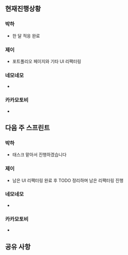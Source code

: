 ## 현재진행상황
### 박하
- 한 달 적응 완료
### 제이
- 포트폴리오 페이지와 기타 UI 리팩터링
### 네모네모
- 
### 카카모토비
- 

## 다음 주 스프린트
### 박하
- 태스크 맡아서 진행하겠습니다
### 제이
- 남은 UI 리팩터링 완료 후 TODO 정리하며 남은 리팩터링 진행
### 네모네모
- 
### 카카모토비
- 

## 공유 사항
